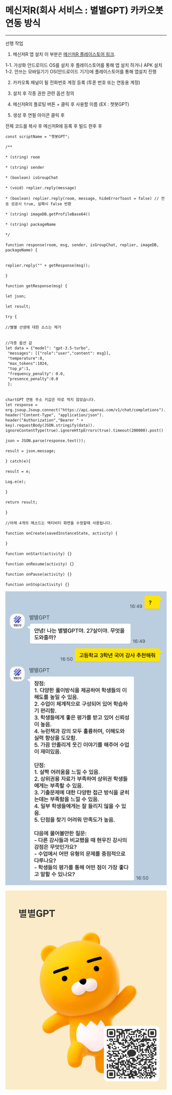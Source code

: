 # 메신저R(회사 서비스 : 별별GPT) 카카오봇 연동 방식  
-------

선행 작업 

1. 메신저R 앱 설치 이 부분은 [메신저R 플레이스토어 링크](https://play.google.com/store/apps/details?id=com.xfl.msgbot&hl=ko&gl=US).

1-1. 가상화 안드로이드 OS를 설치 후 플레이스토어를 통해 앱 설치 하거나 APK 설치 
1-2. 안쓰는 모바일기기 OS(안드로이드 기기)에 플레이스토어를 통해 앱설치 진행

2. 카카오톡 채널이 될 전화번호 계정 등록 (투폰 번호 또는 연동용 계정)

3. 설치 후 각종 권한 관련 옵션 정의

4. 메신저R의 플로팅 버튼 + 클릭 후 사용할 이름 (EX : 챗봇GPT)

5. 생성 후 연필 아이콘 클릭 후 


전체 코드를 복사 후 메신저R에 등록 후 빌드 한후 후

```
const scriptName = "챗봇GPT";

/**

* (string) room

* (string) sender

* (boolean) isGroupChat

* (void) replier.reply(message)

* (boolean) replier.reply(room, message, hideErrorToast = false) // 전송 성공시 true, 실패시 false 반환

* (string) imageDB.getProfileBase64()

* (string) packageName

*/

function response(room, msg, sender, isGroupChat, replier, imageDB, packageName) {


replier.reply("" + getResponse(msg));

}

function getResponse(msg) {

let json;

let result;

try {

//별별 선생에 대한 소스는 제거


//각종 옵션 값
let data = {"model": "gpt-3.5-turbo",
 "messages": [{"role":"user","content": msg}],
 "temperature":0,
 "max_tokens":1024,
 "top_p":1,
 "frequency_penalty": 0.0,
 "presence_penalty":0.0
 };


chartGPT 연동 주소 키값은 따로 적지 않았습니다.
let response = org.jsoup.Jsoup.connect("https://api.openai.com/v1/chat/completions").
header("Content-Type", "application/json").
header("Authorization","Bearer " + key).requestBody(JSON.stringify(data)).
ignoreContentType(true).ignoreHttpErrors(true).timeout(200000).post()

json = JSON.parse(response.text());

result = json.message;

} catch(e){

result = e;

Log.e(e);

}

return result;

}

//아래 4개의 메소드는 액티비티 화면을 수정할때 사용됩니다.

function onCreate(savedInstanceState, activity) {

}

function onStart(activity) {}

function onResume(activity) {}

function onPause(activity) {}

function onStop(activity) {}

```

![캡처](./images/1.png)

![QR코드](./images/2.png)

